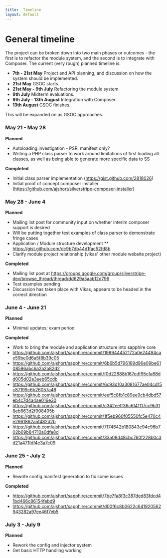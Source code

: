 ```yaml
---
title:  Timeline
layout: default
---
```


General timeline
========

The project can be broken down into two main phases or outcomes - the first is
to refactor the module system, and the second is to integrate with Composer. The
current (very rough) planned timeline is:

* **7th - 21st May** Project and API planning, and discussion on how the system
  should be implemented.
* **21st May** GSOC starts.
* **21st May - 9th July** Refactoring the module system.
* **9th July** Midterm evaluations.
* **9th July - 13th August** Integration with Composer.
* **13th August** GSOC finishes.

This will be expanded on as GSOC approaches.

### May 21 - May 28

**Planned**

* Autoloading investigation - PSR, manifest only?
* Writing a PHP class parser to work around limitations of first loading all classes, as well as being able to generate more specific data to SS

**Completed**

* Initial class parser implementation (https://gist.github.com/2818026)
* Initial proof of concept composer installer (https://github.com/ajshort/silverstripe-composer-installer)

### May 28 - June 4

**Planned**

* Mailing list post for community input on whether interim composer support is desired
* Will be putting together test examples of class parser to demonstrate fringe cases
* Application / Module structure development
** https://gist.github.com/dc9b7db44d1fac52fd8b
* Clarify module project relationship (vikas' other module website project)

**Completed**

* Mailing list post at https://groups.google.com/group/silverstripe-dev/browse_thread/thread/dd629a5aab12d796
* Test examples pending
* Discussion has taken place with Vikas, appears to be headed in the correct direction


### June 4 - June 21

**Planned**

* Minimal updates; exam period 


**Completed**

* Work to bring the module and application structure into sapphire core
* https://github.com/ajshort/sapphire/commit/198944452172a0e24494cae59be0d6a5f8b39c05
* https://github.com/ajshort/sapphire/commit/6b6b5d796189d96e09be6108596abc6a2a2a82d2
* https://github.com/ajshort/sapphire/commit/f0d22888b167edf95cfa68dd005d02a3eeb65cdb
* https://github.com/ajshort/sapphire/commit/6c93d10a3081677ae04cd15c87199c6b26057a46
* https://github.com/ajshort/sapphire/commit/eef5c8fb1c89ee9cb4dbd57eb4c7d4a4ae016e30
* https://github.com/ajshort/sapphire/commit/c342eeff36c6f41117cc9b318eb663d2f908495b
* https://github.com/ajshort/sapphire/commit/1f5eb960f05550fc5e470c4e2961862a5f482d2b
* https://github.com/ajshort/sapphire/commit/7f74642b180843e94c96b702b69b84710a0dfe8d
* https://github.com/ajshort/sapphire/commit/33a08d48cbc760f228b0c3d21a471fdf4e3a7c09


### June 25 - July 2

**Planned**

* Rewrite config manifest generation to fix some issues 

**Completed**

* https://github.com/ajshort/sapphire/commit/7be7fa8f3c387ded83fdcd41bd466c86154febd9
* https://github.com/ajshort/sapphire/commit/d00f6c8b0622c641920562943282a97ee46f7eb5

### July 3 - July 9

**Planned**

* Rework the config and injector system
* Get basic HTTP handling working
